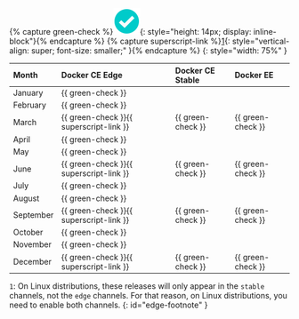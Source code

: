 {% capture green-check %}![yes](/engine/installation/images/green-check.svg){: style="height: 14px; display: inline-block"}{% endcapture %} {% capture superscript-link %}[1](#edge-footnote){: style="vertical-align: super; font-size: smaller;" }{% endcapture %} {: style="width: 75%" }

| Month     | Docker CE Edge                          | Docker CE Stable  | Docker EE         |
|:--------- |:--------------------------------------- |:----------------- |:----------------- |
| January   | {{ green-check }}                       |                   |                   |
| February  | {{ green-check }}                       |                   |                   |
| March     | {{ green-check }}{{ superscript-link }} | {{ green-check }} | {{ green-check }} |
| April     | {{ green-check }}                       |                   |                   |
| May       | {{ green-check }}                       |                   |                   |
| June      | {{ green-check }}{{ superscript-link }} | {{ green-check }} | {{ green-check }} |
| July      | {{ green-check }}                       |                   |                   |
| August    | {{ green-check }}                       |                   |                   |
| September | {{ green-check }}{{ superscript-link }} | {{ green-check }} | {{ green-check }} |
| October   | {{ green-check }}                       |                   |                   |
| November  | {{ green-check }}                       |                   |                   |
| December  | {{ green-check }}{{ superscript-link }} | {{ green-check }} | {{ green-check }} |

`1`: On Linux distributions, these releases will only appear in the `stable` channels, not the `edge` channels. For that reason, on Linux distributions, you need to enable both channels. {: id="edge-footnote" }